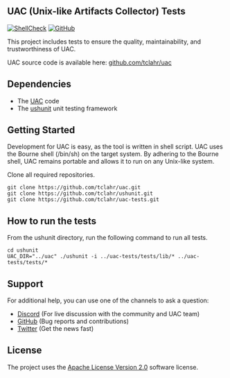 ## UAC (Unix-like Artifacts Collector) Tests

[![ShellCheck](https://github.com/tclahr/uac-unit-test/actions/workflows/shellcheck.yaml/badge.svg)](https://github.com/tclahr/uac-unit-test/actions/workflows/shellcheck.yaml)
[![GitHub](https://img.shields.io/github/license/tclahr/uac-unit-test?style=flat)](LICENSE)

This project includes tests to ensure the quality, maintainability, and trustworthiness of UAC.

UAC source code is available here: [github.com/tclahr/uac](https://github.com/tclahr/uac)

## Dependencies

 - The [UAC](https://github.com/tclahr/uac) code
 - The [ushunit](https://github.com/tclahr/ushunit) unit testing framework

## Getting Started

Development for UAC is easy, as the tool is written in shell script. UAC uses the Bourne shell (/bin/sh) on the target system. By adhering to the Bourne shell, UAC remains portable and allows it to run on any Unix-like system.

Clone all required repositories.

```shell
git clone https://github.com/tclahr/uac.git
git clone https://github.com/tclahr/ushunit.git
git clone https://github.com/tclahr/uac-tests.git
```

## How to run the tests

From the ushunit directory, run the following command to run all tests.

```shell
cd ushunit
UAC_DIR="../uac" ./ushunit -i ../uac-tests/tests/lib/* ../uac-tests/tests/*
```

## Support

For additional help, you can use one of the channels to ask a question:

- [Discord](https://discord.com/invite/digitalforensics) (For live discussion with the community and UAC team)
- [GitHub](https://github.com/tclahr/uac-unit-test/issues) (Bug reports and contributions)
- [Twitter](https://twitter.com/tclahr) (Get the news fast)

## License

The project uses the [Apache License Version 2.0](LICENSE) software license.